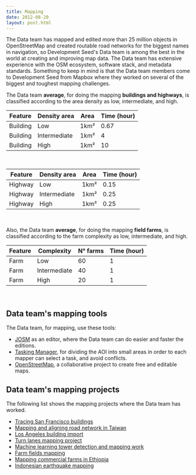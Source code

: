```yaml
---
title: Mapping
date: 2012-08-20
layout: post.html
---
```


The Data team has mapped and edited more than 25 million objects in OpenStreetMap and created routable road networks for the biggest names in navigation, so Development Seed's Data team is among the best in the world at creating and improving map data. The Data team has extensive experience with the OSM ecosystem, software stack, and metadata standards. Something to keep in mind is that the Data team members come to Development Seed from Mapbox where they worked on several of the biggest and toughest mapping challenges.

The Data team <b>average</b>, for doing the mapping <b>buildings and highways</b>, is classified according to the area density as low, intermediate, and high.

<table class="table">
  <thead>
    <tr>   
      <th scope="col">Feature</th>
      <th scope="col">Density area</th>        
      <th scope="col">Area</th>      
      <th scope="col">Time (hour)</th>
    </tr>
  </thead>
  <tbody>
    <tr>
      <td>Building</td>
      <td>Low</td>
      <td>1km²</td>
      <td>0.67</td>
    </tr>
    <tr>
      <td>Building</td>    
      <td>Intermediate</td>
      <td>1km²</td>
      <td>4</td>
    </tr>
    <tr>
      <td>Building</td>    
      <td>High</td>
      <td>1km²</td>
      <td>10</td>
    </tr>    
  </tbody> 
</table>
</br>

<table class="table">
  <thead>
    <tr>   
      <th scope="col">Feature</th>
      <th scope="col">Density area</th>        
      <th scope="col">Area</th>      
      <th scope="col">Time (hour)</th>
    </tr>
  </thead>
  <tbody>
    <tr>
      <td>Highway</td>
      <td>Low</td>
      <td>1km²</td>
      <td>0.15</td>
    </tr>
    <tr>
      <td>Highway</td>    
      <td>Intermediate</td>
      <td>1km²</td>
      <td>0.25</td>
    </tr>
    <tr>
      <td>Highway</td>    
      <td>High</td>
      <td>1km²</td>
      <td>0.25</td>
    </tr>    
  </tbody>  
</table>
</br>

Also, the Data team <b>average</b>, for doing the mapping <b>field farms</b>, is classified according to the farm complexity as low, intermediate, and high.

<table class="table">
  <thead>
    <tr>
      <th scope="col">Feature</th>    
      <th scope="col">Complexity</th>     
      <th scope="col">N° farms</th>
      <th scope="col">Time (hour)</th>
    </tr>
  </thead>
  <tbody>
    <tr>
      <td>Farm</td>
      <td>Low</td>
      <td>60</td>
      <td>1</td>
    </tr>
    <tr>
      <td>Farm</td>
      <td>Intermediate</td>
      <td>40</td>
      <td>1</td>
    </tr>
    <tr>
      <td>Farm</td>
      <td>High</td>
      <td>20</td>
      <td>1</td>
    </tr>    
  </tbody>
</table>
</br>

## Data team's mapping tools
The Data team, for mapping, use these tools:

- [JOSM](https://josm.openstreetmap.de/) as an editor, where the Data team can do easier and faster the editions.
- [Tasking Manager](https://github.com/hotosm/tasking-manager), for dividing the AOI into small areas in order to each mapper can select a task, and avoid conflicts.
- [OpenStreetMap](https://www.openstreetmap.org/), a collaborative project to create free and editable maps.

## Data team's mapping projects

The following list shows the mapping projects where the Data team has worked.

- [Tracing San Francisco buildings](/highlighted-projects/tracing-san-francisco-buildings/)
- [Mapping and aligning road network in Taiwan](/highlighted-projects/mapping-and-aligning-road-network-in-taiwan/)
- [Los Angeles building import](/highlighted-projects/los-angeles-building-import/)
- [Turn lanes mapping project](/highlighted-projects/turn-lanes-mapping-project/)
- [Machine learning tower detection and mapping work](/highlighted-projects/machine-learning-tower-detection-and-mapping-work/)
- [Farm fields mapping](/highlighted-projects/farm-fields-mapping/)
- [Mapping commercial farms in Ethiopia](/highlighted-projects/mapping-commercial-farms-in-ethiopia/)
- [Indonesian earthquake mapping](/highlighted-projects/indonesian-earthquake-mapping/)
